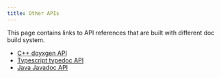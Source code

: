 ```yaml
---
title: Other APIs
---
```


This page contains links to API references that are built with different
doc build system.

-   [C++ doyxgen API](https://tvm.apache.org/docs/reference/api/doxygen/index.html)
-   [Typescript typedoc API](https://tvm.apache.org/docs/reference/api/typedoc/index.html)
-   [Java Javadoc API](https://tvm.apache.org/docs/reference/api/javadoc/index.html)
